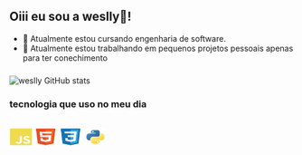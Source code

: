 ## Oiii eu sou a weslly👋!

- 🌱 Atualmente estou cursando engenharia de software.
- 🔭 Atualmente estou trabalhando em pequenos projetos pessoais apenas para ter conechimento


###
![weslly GitHub stats](https://github-readme-stats.vercel.app/api?username=Wesllyaguiar&show_icons=true&theme=dracula&count_private=true)

### tecnologia que uso no meu dia

<div style="display: inline_block"><br>
  <img align="center" alt="weslly-Js" height="30" width="40" src="https://raw.githubusercontent.com/devicons/devicon/master/icons/javascript/javascript-plain.svg">
  <img align="center" alt="weslle-HTML" height="30" width="40" src="https://raw.githubusercontent.com/devicons/devicon/master/icons/html5/html5-original.svg">
  <img align="center" alt="weslly-CSS" height="30" width="40" src="https://raw.githubusercontent.com/devicons/devicon/master/icons/css3/css3-original.svg">
  <img align="center" alt="weslly-Python" height="30" width="40" src="https://raw.githubusercontent.com/devicons/devicon/master/icons/python/python-original.svg">
</div>